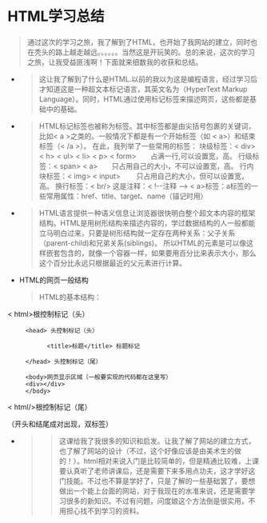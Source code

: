 # HTML学习总结
###
> 通过这次的学习之旅，我了解到了HTML，也开始了我网站的建立，同时也在秃头的路上越走越远。。。。。。当然这是开玩笑的。总的来说，这次的学习之旅，让我受益匪浅啊！下面就来细数我的收获和总结。
* 
   >这让我了解到了什么是HTML.以前的我以为这是编程语言，经过学习后才知道这是一种超文本标记语言，其英文名为（HyperText Markup Language）。同时，HTML通过使用标记标签来描述网页，这些都是基础中的基础。
* 
   >HTML标记标签也被称为标签。其中标签都是由尖括号包裹的关键词，比如< a >之类的。一般情况下都是有一个开始标签（如 < a>）和结束标签（< /a >）。
   在此，我列举了一些常用的标签：
   块级标签：< div> < h> < ul> < li> < p> < form>　　占满一行,可以设置宽，高。
   行级标签：< span> < a>　　只占用自己的大小，不可以设置宽，高。
   行内块标签：< img> < input> 　　只占用自己的大小，但可以设置宽，高。 
   换行标签：< br/>
   这是注释：< !--注释 -->
   < a>标签：a标签的一些常用属性：href、title、target、name（锚记时用）
* 
  >HTML语言提供一种语义信息让浏览器很快明白整个超文本内容的框架结构。HTML是用树形结构来描述内容的，学过数据结构的人一般都能立马明白过来，只要是树形结构就一定存在两种关系：父子关系（parent-child)和兄弟关系(siblings)。
  所以HTML的元素是可以像这样嵌套包含的，就像一个容器一样，如果要用百分比来表示大小，那么这个百分比永远只根据最近的父元素进行计算。
* HTML的网页一般结构
   >HTML的基本结构：

< html>根控制标记（头）

         <head> 头控制标记（头）

               <title>标题</title> 标题标记

         </head> 头控制标记（尾）

         <body>网页显示区域（一般要实现的代码都在这里写）
         <div></div>
         </body>

< html/>根控制标记（尾）

（开头和结尾成对出现，双标签）
   >  
   >
* 
  >>这课给我了我很多的知识和启发。让我了解了网站的建立方式，也了解了网站的设计（不过，这个好像应该是由美术生的做的！）。html相对来说入门是比较简单的，但是精通比较难，上课要认真听了老师讲课后，还是需要下来多用点功夫，这才学好这门技能。不过也不算是学好了，只是了解的一些基础罢了，要想做出一个能上台面的网站，对于我现在的水准来说，还是需要学习很多的新知识。不过有问题，问度娘这个方法倒是很实用，不用担心找不到学习的资料。